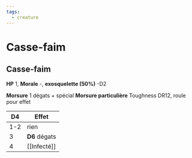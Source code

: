 ```yaml
---
tags:
  - creature
---
```

# Casse-faim

## Casse-faim

**HP** 1, **Morale** -, **exosquelette (50%)** -D2

**Morsure** 1 dégats + spécial
**Morsure particulière** Toughness DR12, roule pour effet

| D4  | Effet         |
| --- | ------------- |
| 1-2 | rien          |
| 3   | **D6** dégats |
| 4   | [[Infecté]]   |
